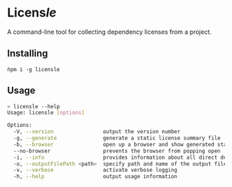 # Licens*le*

A command-line tool for collecting dependency licenses from a project.

## Installing

`ǹpm i -g licensle`

## Usage

```bash
> licensle --help
Usage: licensle [options]

Options:
  -V, --version                output the version number
  -g, --generate               generate a static license summary file
  -b, --browser                open up a browser and show generated static license summary file
  --no-browser                 prevents the browser from popping open
  -i, --info                   provides information about all direct dependency licenses
  -o, --outputFilePath <path>  specify path and name of the output file
  -v, --verbose                activate verbose logging
  -h, --help                   output usage information
```
